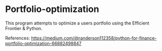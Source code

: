 # Portfolio-optimization
This program attempts to optimize a users portfolio using the Efficient Frontier &amp; Python.

References: https://medium.com/@randerson112358/python-for-finance-portfolio-optimization-66882498847

